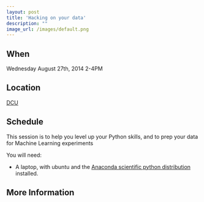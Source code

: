 ```yaml
---
layout: post
title: 'Hacking on your data'
description: ""
image_url: /images/default.png
---
```


## When
Wednesday August 27th, 2014 2-4PM

## Location
[ DCU ]( http://dcu.ie)

## Schedule

This session is to help you level up your Python skills, and to prep your data for Machine Learning experiments


You will need:
 - A laptop, with ubuntu and the [Anaconda scientific python distribution](https://store.continuum.io/cshop/anaconda/) installed. 

## More Information 
<!---
[ Google Group ](https://groups.google.com/group/dublinjs)  
[ Twitter ](http://twitter.com/#!/dublinjs)
[ Meetup ](http://www.meetup.com/DublinJS/)
-->
